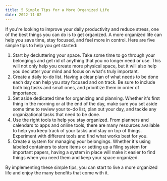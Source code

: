 ```yaml
---
title: 5 Simple Tips for a More Organized Life
date: 2022-11-02
---
```


If you're looking to improve your daily productivity and reduce stress, one of the best things you can do is to get organized. A more organized life can help you save time, stay focused, and feel more in control. Here are five simple tips to help you get started:

1. Start by decluttering your space. Take some time to go through your belongings and get rid of anything that you no longer need or use. This will not only help you create more physical space, but it will also help you declutter your mind and focus on what's truly important.
2. Create a daily to-do list. Having a clear plan of what needs to be done each day can help you stay focused and on track. Be sure to include both big tasks and small ones, and prioritize them in order of importance.
3. Set aside dedicated time for organizing and planning. Whether it's first thing in the morning or at the end of the day, make sure you set aside some time to review your to-do list, plan out your day, and tackle any organizational tasks that need to be done.
4. Use the right tools to help you stay organized. From planners and calendars to apps and online tools, there are many resources available to help you keep track of your tasks and stay on top of things. Experiment with different tools and find what works best for you.
5. Create a system for managing your belongings. Whether it's using labeled containers to store items or setting up a filing system for important papers, having a system in place will make it easier to find things when you need them and keep your space organized.

By implementing these simple tips, you can start to live a more organized life and enjoy the many benefits that come with it.
